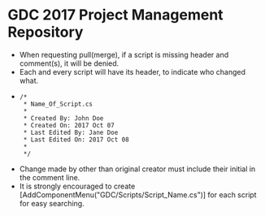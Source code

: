 # GDC 2017 Project Management Repository

* When requesting pull(merge), if a script is missing header and comment(s), it will be denied.
* Each and every script will have its header, to indicate who changed what.
* ```
  /*
   * Name_Of_Script.cs
   * 
   * Created By: John Doe
   * Created On: 2017 Oct 07
   * Last Edited By: Jane Doe
   * Last Edited On: 2017 Oct 08
   * 
   */
  ```
* Change made by other than original creator must include their initial in the comment line.
* It is strongly encouraged to create [AddComponentMenu("GDC/Scripts/Script_Name.cs")] for each script for easy searching.
